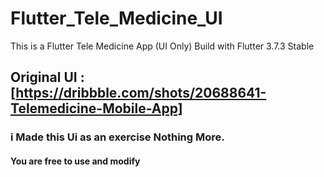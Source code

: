 # Flutter_Tele_Medicine_UI
This is a Flutter Tele Medicine App (UI Only)
Build with Flutter 3.7.3 Stable

## Original UI : [https://dribbble.com/shots/20688641-Telemedicine-Mobile-App]
### i Made this Ui as an exercise Nothing More.
#### You are free to use and modify

